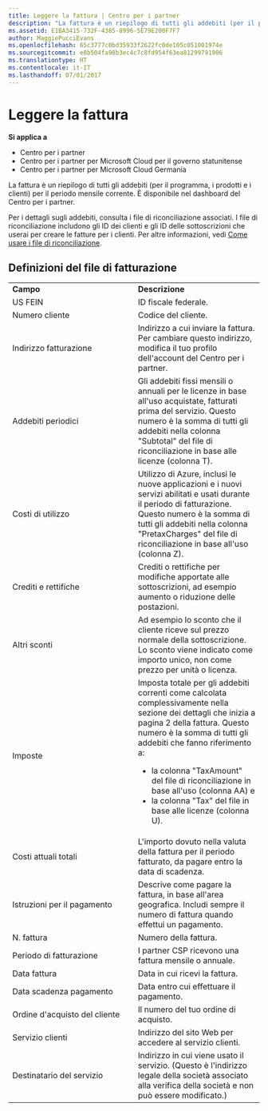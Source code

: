 ```yaml
---
title: Leggere la fattura | Centro per i partner
description: "La fattura è un riepilogo di tutti gli addebiti (per il programma, i prodotti e i clienti) per il periodo mensile corrente. È disponibile nel dashboard del Centro per i partner."
ms.assetid: E1BA3415-732F-4385-8996-5E79E200F7F7
author: MaggiePucciEvans
ms.openlocfilehash: 65c3777c0bd35933f2622fc0de105c051001974e
ms.sourcegitcommit: e8b504fa98b3ec4c7c8fd954f63ea81299791906
ms.translationtype: HT
ms.contentlocale: it-IT
ms.lasthandoff: 07/01/2017
---
```

# <a name="read-your-bill"></a>Leggere la fattura

**Si applica a**

-  Centro per i partner
-  Centro per i partner per Microsoft Cloud per il governo statunitense
-  Centro per i partner per Microsoft Cloud Germania

La fattura è un riepilogo di tutti gli addebiti (per il programma, i prodotti e i clienti) per il periodo mensile corrente. È disponibile nel dashboard del Centro per i partner.

Per i dettagli sugli addebiti, consulta i file di riconciliazione associati. I file di riconciliazione includono gli ID dei clienti e gli ID delle sottoscrizioni che userai per creare le fatture per i clienti. Per altre informazioni, vedi [Come usare i file di riconciliazione](use-the-reconciliation-files.md).

## <a name="invoice-file-definitions"></a>Definizioni del file di fatturazione


<table>
<colgroup>
<col width="50%" />
<col width="50%" />
</colgroup>
<tbody>
<tr class="odd">
<td><strong>Campo</strong></td>
<td><strong>Descrizione</strong></td>
</tr>
<tr class="even">
<td>US FEIN</td>
<td>ID fiscale federale.</td>
</tr>
<tr class="odd">
<td>Numero cliente</td>
<td>Codice del cliente.</td>
</tr>
<tr class="even">
<td>Indirizzo fatturazione</td>
<td>Indirizzo a cui inviare la fattura. Per cambiare questo indirizzo, modifica il tuo profilo dell'account del Centro per i partner.</td>
</tr>
<tr class="odd">
<td>Addebiti periodici</td>
<td>Gli addebiti fissi mensili o annuali per le licenze in base all'uso acquistate, fatturati prima del servizio. Questo numero è la somma di tutti gli addebiti nella colonna &quot;Subtotal&quot; del file di riconciliazione in base alle licenze (colonna T).</td>
</tr>
<tr class="even">
<td>Costi di utilizzo</td>
<td>Utilizzo di Azure, inclusi le nuove applicazioni e i nuovi servizi abilitati e usati durante il periodo di fatturazione. Questo numero è la somma di tutti gli addebiti nella colonna &quot;PretaxCharges&quot; del file di riconciliazione in base all'uso (colonna Z).</td>
</tr>
<tr class="odd">
<td>Crediti e rettifiche</td>
<td>Crediti o rettifiche per modifiche apportate alle sottoscrizioni, ad esempio aumento o riduzione delle postazioni.</td>
</tr>
<tr class="even">
<td>Altri sconti</td>
<td>Ad esempio lo sconto che il cliente riceve sul prezzo normale della sottoscrizione. Lo sconto viene indicato come importo unico, non come prezzo per unità o licenza.</td>
</tr>
<tr class="odd">
<td>Imposte</td>
<td>Imposta totale per gli addebiti correnti come calcolata complessivamente nella sezione dei dettagli che inizia a pagina 2 della fattura. Questo numero è la somma di tutti gli addebiti che fanno riferimento a:
<ul>
<li>la colonna &quot;TaxAmount&quot; del file di riconciliazione in base all'uso (colonna AA) e</li>
<li>la colonna &quot;Tax&quot; del file in base alle licenze (colonna U).</li>
</ul></td>
</tr>
<tr class="even">
<td>Costi attuali totali</td>
<td>L'importo dovuto nella valuta della fattura per il periodo fatturato, da pagare entro la data di scadenza.</td>
</tr>
<tr class="odd">
<td>Istruzioni per il pagamento</td>
<td>Descrive come pagare la fattura, in base all'area geografica. Includi sempre il numero di fattura quando effettui un pagamento.</td>
</tr>
<tr class="even">
<td>N. fattura</td>
<td>Numero della fattura.</td>
</tr>
<tr class="odd">
<td>Periodo di fatturazione</td>
<td>I partner CSP ricevono una fattura mensile o annuale.</td>
</tr>
<tr class="even">
<td>Data fattura</td>
<td>Data in cui ricevi la fattura.</td>
</tr>
<tr class="odd">
<td>Data scadenza pagamento</td>
<td>Data entro cui effettuare il pagamento.</td>
</tr>
<tr class="even">
<td>Ordine d'acquisto del cliente</td>
<td>Il numero del tuo ordine di acquisto.</td>
</tr>
<tr class="odd">
<td>Servizio clienti</td>
<td>Indirizzo del sito Web per accedere al servizio clienti.</td>
</tr>
<tr class="even">
<td>Destinatario del servizio</td>
<td>Indirizzo in cui viene usato il servizio. (Questo è l'indirizzo legale della società associato alla verifica della società e non può essere modificato.)</td>
</tr>
</tbody>
</table>

 

 

 



